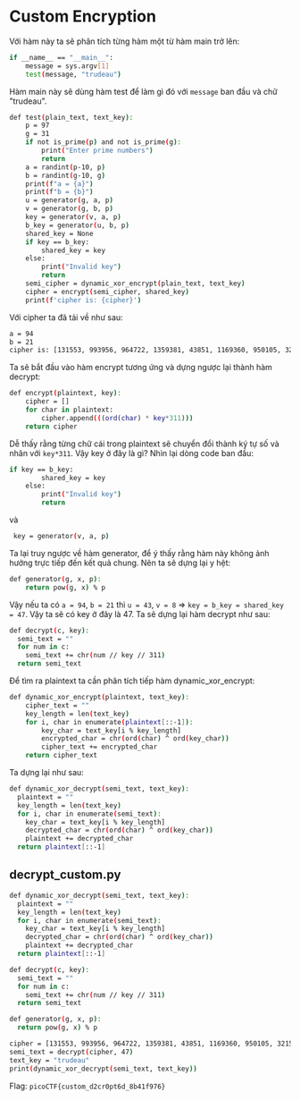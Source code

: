 # Custom Encryption

Với hàm này ta sẽ phân tích từng hàm một từ hàm main trở lên:
```sh
if __name__ == "__main__":
    message = sys.argv[1]
    test(message, "trudeau")
```
Hàm main này sẽ dùng hàm test để làm gì đó với `message` ban đầu và chữ "trudeau".

```sh
def test(plain_text, text_key):
    p = 97
    g = 31
    if not is_prime(p) and not is_prime(g):
        print("Enter prime numbers")
        return
    a = randint(p-10, p)
    b = randint(g-10, g)
    print(f"a = {a}")
    print(f"b = {b}")
    u = generator(g, a, p)
    v = generator(g, b, p)
    key = generator(v, a, p)
    b_key = generator(u, b, p)
    shared_key = None
    if key == b_key:
        shared_key = key
    else:
        print("Invalid key")
        return
    semi_cipher = dynamic_xor_encrypt(plain_text, text_key)
    cipher = encrypt(semi_cipher, shared_key)
    print(f'cipher is: {cipher}')
```

Với cipher ta đã tải về như sau:
```sh
a = 94
b = 21
cipher is: [131553, 993956, 964722, 1359381, 43851, 1169360, 950105, 321574, 1081658, 613914, 0, 1213211, 306957, 73085, 993956, 0, 321574, 1257062, 14617, 906254, 350808, 394659, 87702, 87702, 248489, 87702, 380042, 745467, 467744, 716233, 380042, 102319, 175404, 248489]
```

Ta sẽ bắt đầu vào hàm encrypt tương ứng và dựng ngược lại thành hàm decrypt:
```sh
def encrypt(plaintext, key):
    cipher = []
    for char in plaintext:
        cipher.append(((ord(char) * key*311)))
    return cipher
```
Dễ thấy rằng từng chữ cái trong plaintext sẽ chuyển đổi thành ký tự số và nhân với `key*311`. Vậy key ở đây là gì?
Nhìn lại dòng code ban đầu:
```sh
if key == b_key:
        shared_key = key
    else:
        print("Invalid key")
        return
```
và
```sh
 key = generator(v, a, p)
```
Ta lại truy ngược về hàm generator, để ý thấy rằng hàm này không ảnh hưởng trực tiếp đến kết quả chung. Nên ta sẽ dựng lại y hệt:
```sh
def generator(g, x, p):
    return pow(g, x) % p
```
Vậy nếu ta có `a = 94`, `b = 21` thì `u = 43`, `v = 8` => `key = b_key = shared_key = 47`. Vậy ta sẽ có key ở đây là 47. Ta sẽ dựng lại hàm decrypt như sau:
```sh
def decrypt(c, key):
  semi_text = ""
  for num in c:
    semi_text += chr(num // key // 311)
  return semi_text
```
Để tìm ra plaintext ta cần phân tích tiếp hàm dynamic_xor_encrypt:
```sh
def dynamic_xor_encrypt(plaintext, text_key):
    cipher_text = ""
    key_length = len(text_key)
    for i, char in enumerate(plaintext[::-1]):
        key_char = text_key[i % key_length]
        encrypted_char = chr(ord(char) ^ ord(key_char))
        cipher_text += encrypted_char
    return cipher_text
```
Ta dựng lại như sau:
```sh
def dynamic_xor_decrypt(semi_text, text_key):
  plaintext = ""
  key_length = len(text_key)
  for i, char in enumerate(semi_text):
    key_char = text_key[i % key_length]
    decrypted_char = chr(ord(char) ^ ord(key_char))
    plaintext += decrypted_char
  return plaintext[::-1]
```
## decrypt_custom.py
```sh
def dynamic_xor_decrypt(semi_text, text_key):
  plaintext = ""
  key_length = len(text_key)
  for i, char in enumerate(semi_text):
    key_char = text_key[i % key_length]
    decrypted_char = chr(ord(char) ^ ord(key_char))
    plaintext += decrypted_char
  return plaintext[::-1]

def decrypt(c, key):
  semi_text = ""
  for num in c:
    semi_text += chr(num // key // 311)
  return semi_text

def generator(g, x, p):
  return pow(g, x) % p

cipher = [131553, 993956, 964722, 1359381, 43851, 1169360, 950105, 321574, 1081658, 613914, 0, 1213211, 306957, 73085, 993956, 0, 321574, 1257062, 14617, 906254, 350808, 394659, 87702, 87702, 248489, 87702, 380042, 745467, 467744, 716233, 380042, 102319, 175404, 248489]
semi_text = decrypt(cipher, 47)
text_key = "trudeau"
print(dynamic_xor_decrypt(semi_text, text_key))
```

Flag: `picoCTF{custom_d2cr0pt6d_8b41f976}`
